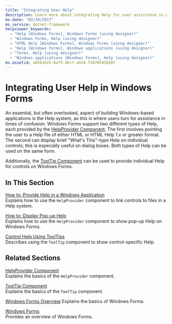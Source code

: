 ```yaml
---
title: "Integrating User Help"
description: Learn more about integrating Help for user assistance in Windows Forms applications with a selection of topics and tutorials.
ms.date: "03/30/2017"
ms.service: dotnet-framework
helpviewer_keywords: 
  - "Help [Windows Forms], Windows Forms (using designer)"
  - "Windows Forms, Help (using designer)"
  - "HTML Help [Windows Forms], Windows Forms (using designer)"
  - "Help [Windows Forms], Windows applications (using designer)"
  - "forms. Help (using designer)"
  - "Windows applications [Windows Forms], Help (using designer)"
ms.assetid: a8563d25-8a75-4bc7-a024-f1870591b50f
---
```

# Integrating User Help in Windows Forms

An essential, but often overlooked, aspect of building Windows-based applications is the Help system, as this is where users turn for assistance in times of confusion. Windows Forms support two different types of Help, each provided by the [HelpProvider Component](../controls/helpprovider-component-windows-forms.md). The first involves pointing the user to a Help file of either HTML or HTML Help 1.*x* or greater format. The second can display brief "What's This"-type Help on individual controls; this is especially useful on dialog boxes. Both types of Help can be used on the same form.  
  
 Additionally, the [ToolTip Component](../controls/tooltip-component-windows-forms.md) can be used to provide individual Help for controls on Windows Forms.  
  
## In This Section  

 [How to: Provide Help in a Windows Application](how-to-provide-help-in-a-windows-application.md)  
 Explains how to use the `HelpProvider` component to link controls to files in a Help system.  
  
 [How to: Display Pop-up Help](how-to-display-pop-up-help.md)  
 Explains how to use the `HelpProvider` component to show pop-up Help on Windows Forms.  
  
 [Control Help Using ToolTips](control-help-using-tooltips.md)  
 Describes using the `ToolTip` component to show control-specific Help.  
  
## Related Sections  

 [HelpProvider Component](../controls/helpprovider-component-windows-forms.md)  
 Explains the basics of the `HelpProvider` component.  
  
 [ToolTip Component](../controls/tooltip-component-windows-forms.md)  
 Explains the basics of the `ToolTip` component.  
  
 [Windows Forms Overview](../overview/index.md)
 Explains the basics of Windows Forms.  
  
 [Windows Forms](../index.yml)  
 Provides an overview of Windows Forms.
